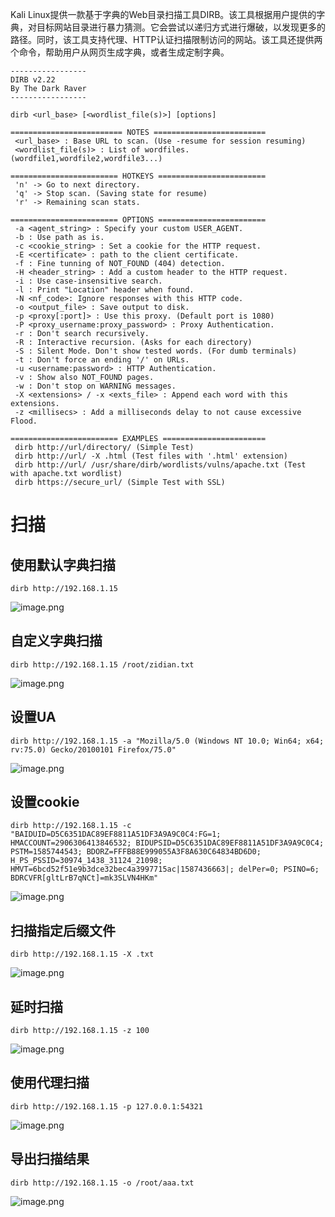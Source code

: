 Kali Linux提供一款基于字典的Web目录扫描工具DIRB。该工具根据用户提供的字典，对目标网站目录进行暴力猜测。它会尝试以递归方式进行爆破，以发现更多的路径。同时，该工具支持代理、HTTP认证扫描限制访问的网站。该工具还提供两个命令，帮助用户从网页生成字典，或者生成定制字典。
```
-----------------
DIRB v2.22
By The Dark Raver
-----------------

dirb <url_base> [<wordlist_file(s)>] [options]

========================= NOTES =========================
 <url_base> : Base URL to scan. (Use -resume for session resuming)
 <wordlist_file(s)> : List of wordfiles. (wordfile1,wordfile2,wordfile3...)

======================== HOTKEYS ========================
 'n' -> Go to next directory.
 'q' -> Stop scan. (Saving state for resume)
 'r' -> Remaining scan stats.

======================== OPTIONS ========================
 -a <agent_string> : Specify your custom USER_AGENT.
 -b : Use path as is.
 -c <cookie_string> : Set a cookie for the HTTP request.
 -E <certificate> : path to the client certificate.
 -f : Fine tunning of NOT_FOUND (404) detection.
 -H <header_string> : Add a custom header to the HTTP request.
 -i : Use case-insensitive search.
 -l : Print "Location" header when found.
 -N <nf_code>: Ignore responses with this HTTP code.
 -o <output_file> : Save output to disk.
 -p <proxy[:port]> : Use this proxy. (Default port is 1080)
 -P <proxy_username:proxy_password> : Proxy Authentication.
 -r : Don't search recursively.
 -R : Interactive recursion. (Asks for each directory)
 -S : Silent Mode. Don't show tested words. (For dumb terminals)
 -t : Don't force an ending '/' on URLs.
 -u <username:password> : HTTP Authentication.
 -v : Show also NOT_FOUND pages.
 -w : Don't stop on WARNING messages.
 -X <extensions> / -x <exts_file> : Append each word with this extensions.
 -z <millisecs> : Add a milliseconds delay to not cause excessive Flood.

======================== EXAMPLES =======================
 dirb http://url/directory/ (Simple Test)
 dirb http://url/ -X .html (Test files with '.html' extension)
 dirb http://url/ /usr/share/dirb/wordlists/vulns/apache.txt (Test with apache.txt wordlist)
 dirb https://secure_url/ (Simple Test with SSL)
```


# 扫描

## 使用默认字典扫描
```
dirb http://192.168.1.15
```
![image.png](./assets/1655877733526-66e995a1-8d16-4840-9cb8-f4309d0b97f0.png)

## 自定义字典扫描
```
dirb http://192.168.1.15 /root/zidian.txt
```
![image.png](./assets/1655877746406-2ce1c82c-4ea4-4602-b4c7-4a6ba975b920.png)


## 设置UA
```
dirb http://192.168.1.15 -a "Mozilla/5.0 (Windows NT 10.0; Win64; x64; rv:75.0) Gecko/20100101 Firefox/75.0"
```
![image.png](./assets/1655877755225-56316d9c-ae44-44d3-a02b-eb133c64ecf0.png)

## 设置cookie
```
dirb http://192.168.1.15 -c "BAIDUID=D5C6351DAC89EF8811A51DF3A9A9C0C4:FG=1; HMACCOUNT=2906306413846532; BIDUPSID=D5C6351DAC89EF8811A51DF3A9A9C0C4; PSTM=1585744543; BDORZ=FFFB88E999055A3F8A630C64834BD6D0; H_PS_PSSID=30974_1438_31124_21098; HMVT=6bcd52f51e9b3dce32bec4a3997715ac|1587436663|; delPer=0; PSINO=6; BDRCVFR[gltLrB7qNCt]=mk3SLVN4HKm"
```
![image.png](./assets/1655877776447-3917d179-4828-4db9-974a-b75078c5f483.png)


## 扫描指定后缀文件
```
dirb http://192.168.1.15 -X .txt
```
![image.png](./assets/1655877776481-efffd45c-c861-4b7b-b45d-869a0d19df91.png)


## 延时扫描
```
dirb http://192.168.1.15 -z 100
```
![image.png](./assets/1655877784950-1e29cd6d-bae3-4f2f-acc9-089d2e73d5f4.png)


## 使用代理扫描
```
dirb http://192.168.1.15 -p 127.0.0.1:54321
```
![image.png](./assets/1655877800939-8a174381-eeca-4989-8ccc-00e09814462c.png)


## 导出扫描结果
```
dirb http://192.168.1.15 -o /root/aaa.txt
```
![image.png](./assets/1655877808027-dc854415-69b2-4e16-b063-5d88531f4ae6.png)

